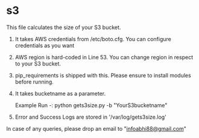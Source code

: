 # s3

This file calculates the size of your S3 bucket.

1. It takes AWS credentials from /etc/boto.cfg. You can configure credentials as you want
2. AWS region is hard-coded in Line 53. You can change region in respect to your S3 bucket.
3. pip_requirements is shipped with this. Please ensure to install modules before running.
4. It takes bucketname as a parameter.
 
    Example Run -:
    python gets3size.py -b "YourS3bucketname"
    
5. Error and Success Logs are stored in '/var/log/gets3size.log'



In case of any queries, please drop an email to "infoabhi88@gmail.com"